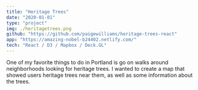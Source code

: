 ```yaml
---
title: "Heritage Trees"
date: "2020-01-01"
type: "project"
img: ./heritagetrees.png
github: "https://github.com/paigewilliams/heritage-trees-react"
app: "https://amazing-nobel-b24402.netlify.com/"
tech: "React / D3 / Mapbox / Deck.GL"
---
```


One of my favorite things to do in Portland is go on walks around neighborhoods looking for heritage trees. I wanted to create a map that showed users heritage trees near them, as well as some information about the trees. 

